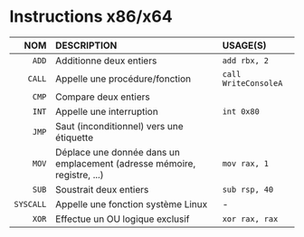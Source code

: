 # Instructions x86/x64

|NOM|DESCRIPTION|USAGE(S)|
|--:|:--|:--|
|`ADD`|Additionne deux entiers|`add rbx, 2`|
|`CALL`|Appelle une procédure/fonction|`call WriteConsoleA`|
|`CMP`|Compare deux entiers||
|`INT`|Appelle une interruption|`int 0x80`|
|`JMP`|Saut (inconditionnel) vers une étiquette||
|`MOV`|Déplace une donnée dans un emplacement (adresse mémoire, registre, ...)|`mov rax, 1`|
|`SUB`|Soustrait deux entiers|`sub rsp, 40`|
|`SYSCALL`|Appelle une fonction système Linux|-|
|`XOR`|Effectue un OU logique exclusif|`xor rax, rax`|
